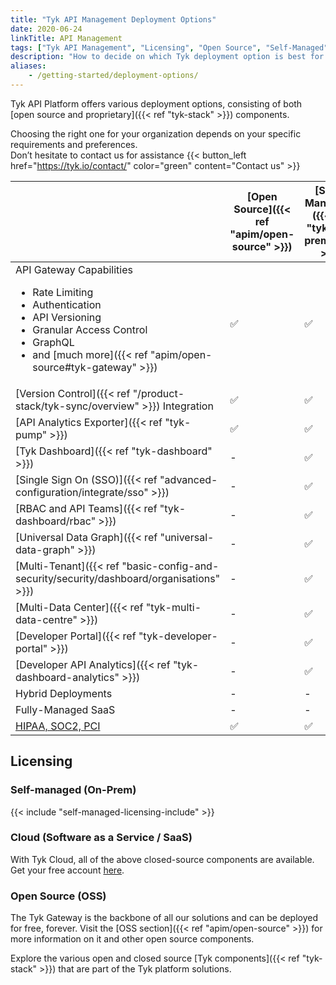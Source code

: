 ```yaml
---
title: "Tyk API Management Deployment Options"
date: 2020-06-24
linkTitle: API Management
tags: ["Tyk API Management", "Licensing", "Open Source", "Self-Managed", "Tyk Cloud", "API Gateway"]
description: "How to decide on which Tyk deployment option is best for you"
aliases:
    - /getting-started/deployment-options/
---
```




Tyk API Platform offers various deployment options, consisting of both [open source and proprietary]({{< ref "tyk-stack" >}})
components.

Choosing the right one for your organization depends on your specific requirements and preferences.
</br>Don’t hesitate to contact us for assistance {{< button_left href="https://tyk.io/contact/" color="green" content="Contact us" >}}

|                                                                                                                                                                                                                                    | [Open Source]({{< ref "apim/open-source" >}})  |   [Self-Managed]({{< ref "tyk-on-premises" >}})      |  [Cloud](https://account.cloud-ara.tyk.io/signup)
|------------------------------------------------------------------------------------------------------------------------------------------------------------------------------------------------------------------------------------|----------------|-------------------|---------
| API Gateway Capabilities <br> <ul><li>Rate Limiting</li><li>Authentication</li> <li>API Versioning</li><li>Granular Access Control</li><li>GraphQL</li>  <li>and [much more]({{< ref "apim/open-source#tyk-gateway" >}})</li></ul> | ✅             |✅	              |✅
| [Version Control]({{< ref "/product-stack/tyk-sync/overview" >}}) Integration                                                                                                                                                      | ✅		      |✅	              |✅
| [API Analytics Exporter]({{< ref "tyk-pump" >}})                                                                                                                                                                                   | ✅		      |✅	              |✅	 
| [Tyk Dashboard]({{< ref "tyk-dashboard" >}})                                                                                                                                                                                       | -	          |✅	              |✅	 
| [Single Sign On (SSO)]({{< ref "advanced-configuration/integrate/sso" >}})                                                                                                                                                         | -	          |✅	              |✅	      
| [RBAC and API Teams]({{< ref "tyk-dashboard/rbac" >}})                                                                                                                                                                             | -	          |✅	              |✅	      
| [Universal Data Graph]({{< ref "universal-data-graph" >}})                                                                                                                                                                         | -	          |✅	              |✅	      
| [Multi-Tenant]({{< ref "basic-config-and-security/security/dashboard/organisations" >}})                                                                                                                                           | -	          |✅	              |✅	      
| [Multi-Data Center]({{< ref "tyk-multi-data-centre" >}})                                                                                                                                                                           | -	          |✅	              |✅	      
| [Developer Portal]({{< ref "tyk-developer-portal" >}})                                                                                                                                                                             | -		      |✅	              |✅	 
| [Developer API Analytics]({{< ref "tyk-dashboard-analytics" >}})                                                                                                                                                                   | -		      |✅	              |✅	   
| Hybrid Deployments                                                                                                                                                                                                                 | -		      |-	              |✅
| Fully-Managed SaaS                                                                                                                                                                                                                 | -		      |-	              |✅
| [HIPAA, SOC2, PCI](https://tyk.io/governance-and-auditing/)                                                                                                                                                                        | ✅		      |✅	              | -


## Licensing

### Self-managed (On-Prem)
{{< include "self-managed-licensing-include" >}}

### Cloud (Software as a Service / SaaS)
With Tyk Cloud, all of the above closed-source components are available. Get your free account [here](https://account.cloud-ara.tyk.io/signup).

### Open Source (OSS)
The Tyk Gateway is the backbone of all our solutions and can be deployed for free, forever.
Visit the [OSS section]({{< ref "apim/open-source" >}}) for more information on it and other open source components.

Explore the various open and closed source [Tyk components]({{< ref "tyk-stack" >}}) that are part of the Tyk platform
solutions.
